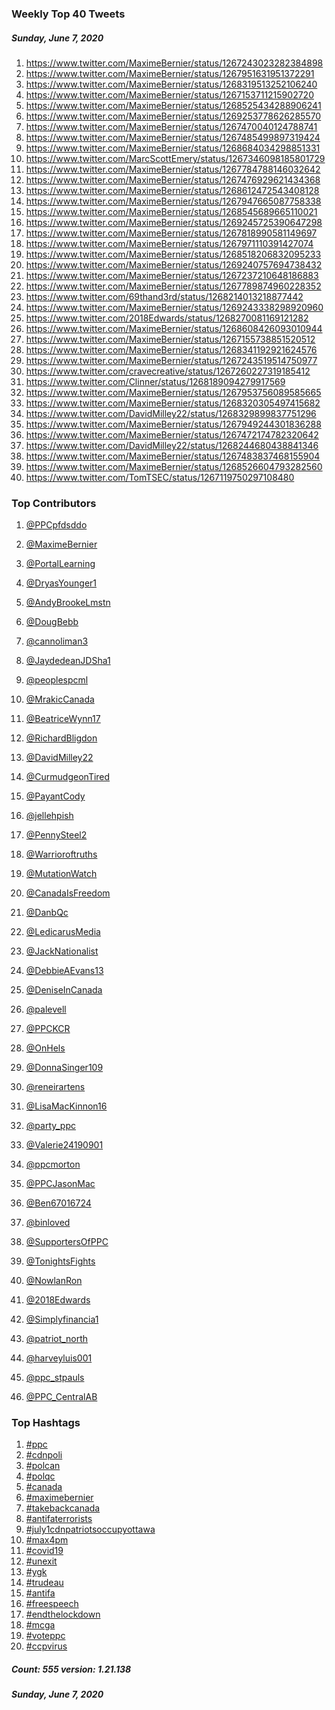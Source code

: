 ### Weekly Top 40 Tweets
##### Sunday, June 7, 2020
 1) https://www.twitter.com/MaximeBernier/status/1267243023282384898
 2) https://www.twitter.com/MaximeBernier/status/1267951631951372291
 3) https://www.twitter.com/MaximeBernier/status/1268319513252106240
 4) https://www.twitter.com/MaximeBernier/status/1267153711215902720
 5) https://www.twitter.com/MaximeBernier/status/1268525434288906241
 6) https://www.twitter.com/MaximeBernier/status/1269253778626285570
 7) https://www.twitter.com/MaximeBernier/status/1267470040124788741
 8) https://www.twitter.com/MaximeBernier/status/1267485499897319424
 9) https://www.twitter.com/MaximeBernier/status/1268684034298851331
10) https://www.twitter.com/MarcScottEmery/status/1267346098185801729
11) https://www.twitter.com/MaximeBernier/status/1267784788146032642
12) https://www.twitter.com/MaximeBernier/status/1267476929621434368
13) https://www.twitter.com/MaximeBernier/status/1268612472543408128
14) https://www.twitter.com/MaximeBernier/status/1267947665087758338
15) https://www.twitter.com/MaximeBernier/status/1268545689665110021
16) https://www.twitter.com/MaximeBernier/status/1269245725390647298
17) https://www.twitter.com/MaximeBernier/status/1267818990581149697
18) https://www.twitter.com/MaximeBernier/status/1267971110391427074
19) https://www.twitter.com/MaximeBernier/status/1268518206832095233
20) https://www.twitter.com/MaximeBernier/status/1269240757694738432
21) https://www.twitter.com/MaximeBernier/status/1267237210648186883
22) https://www.twitter.com/MaximeBernier/status/1267789874960228352
23) https://www.twitter.com/69thand3rd/status/1268214013218877442
24) https://www.twitter.com/MaximeBernier/status/1269243338298920960
25) https://www.twitter.com/2018Edwards/status/1268270081169121282
26) https://www.twitter.com/MaximeBernier/status/1268608426093010944
27) https://www.twitter.com/MaximeBernier/status/1267155738851520512
28) https://www.twitter.com/MaximeBernier/status/1268341192921624576
29) https://www.twitter.com/MaximeBernier/status/1267243519514750977
30) https://www.twitter.com/cravecreative/status/1267260227319185412
31) https://www.twitter.com/Clinner/status/1268189094279917569
32) https://www.twitter.com/MaximeBernier/status/1267953756089585665
33) https://www.twitter.com/MaximeBernier/status/1268320305497415682
34) https://www.twitter.com/DavidMilley22/status/1268329899837751296
35) https://www.twitter.com/MaximeBernier/status/1267949244301836288
36) https://www.twitter.com/MaximeBernier/status/1267472174782320642
37) https://www.twitter.com/DavidMilley22/status/1268244680438841346
38) https://www.twitter.com/MaximeBernier/status/1267483837468155904
39) https://www.twitter.com/MaximeBernier/status/1268526604793282560
40) https://www.twitter.com/TomTSEC/status/1267119750297108480

### Top Contributors
  1) [@PPCpfdsddo](https://www.twitter.com/PPCpfdsddo)
  2) [@MaximeBernier](https://www.twitter.com/MaximeBernier)
  3) [@PortalLearning](https://www.twitter.com/PortalLearning)
  4) [@DryasYounger1](https://www.twitter.com/DryasYounger1)
  5) [@AndyBrookeLmstn](https://www.twitter.com/AndyBrookeLmstn)
  6) [@DougBebb](https://www.twitter.com/DougBebb)
  7) [@cannoliman3](https://www.twitter.com/cannoliman3)
  8) [@JaydedeanJDSha1](https://www.twitter.com/JaydedeanJDSha1)
  9) [@peoplespcml](https://www.twitter.com/peoplespcml)
 10) [@MrakicCanada](https://www.twitter.com/MrakicCanada)

 11) [@BeatriceWynn17](https://www.twitter.com/BeatriceWynn17)
 12) [@RichardBligdon](https://www.twitter.com/RichardBligdon)
 13) [@DavidMilley22](https://www.twitter.com/DavidMilley22)
 14) [@CurmudgeonTired](https://www.twitter.com/CurmudgeonTired)
 15) [@PayantCody](https://www.twitter.com/PayantCody)
 16) [@jellehpish](https://www.twitter.com/jellehpish)
 17) [@PennySteel2](https://www.twitter.com/PennySteel2)
 18) [@Warrioroftruths](https://www.twitter.com/Warrioroftruths)
 19) [@MutationWatch](https://www.twitter.com/MutationWatch)
 20) [@CanadaIsFreedom](https://www.twitter.com/CanadaIsFreedom)

 21) [@DanbQc](https://www.twitter.com/DanbQc)
 22) [@LedicarusMedia](https://www.twitter.com/LedicarusMedia)
 23) [@JackNationalist](https://www.twitter.com/JackNationalist)
 24) [@DebbieAEvans13](https://www.twitter.com/DebbieAEvans13)
 25) [@DeniseInCanada](https://www.twitter.com/DeniseInCanada)
 26) [@palevell](https://www.twitter.com/palevell)
 27) [@PPCKCR](https://www.twitter.com/PPCKCR)
 28) [@OnHels](https://www.twitter.com/OnHels)
 29) [@DonnaSinger109](https://www.twitter.com/DonnaSinger109)
 30) [@reneirartens](https://www.twitter.com/reneirartens)

 31) [@LisaMacKinnon16](https://www.twitter.com/LisaMacKinnon16)
 32) [@party_ppc](https://www.twitter.com/party_ppc)
 33) [@Valerie24190901](https://www.twitter.com/Valerie24190901)
 34) [@ppcmorton](https://www.twitter.com/ppcmorton)
 35) [@PPCJasonMac](https://www.twitter.com/PPCJasonMac)
 36) [@Ben67016724](https://www.twitter.com/Ben67016724)
 37) [@binloved](https://www.twitter.com/binloved)
 38) [@SupportersOfPPC](https://www.twitter.com/SupportersOfPPC)
 39) [@TonightsFights](https://www.twitter.com/TonightsFights)
 40) [@NowlanRon](https://www.twitter.com/NowlanRon)

 41) [@2018Edwards](https://www.twitter.com/2018Edwards)
 42) [@Simplyfinancia1](https://www.twitter.com/Simplyfinancia1)
 43) [@patriot_north](https://www.twitter.com/patriot_north)
 44) [@harveyluis001](https://www.twitter.com/harveyluis001)
 45) [@ppc_stpauls](https://www.twitter.com/ppc_stpauls)
 46) [@PPC_CentralAB](https://www.twitter.com/PPC_CentralAB)


### Top Hashtags

  1) [#ppc](https://www.twitter.com/hashtag/ppc)
  2) [#cdnpoli](https://www.twitter.com/hashtag/cdnpoli)
  3) [#polcan](https://www.twitter.com/hashtag/polcan)
  4) [#polqc](https://www.twitter.com/hashtag/polqc)
  5) [#canada](https://www.twitter.com/hashtag/canada)
  6) [#maximebernier](https://www.twitter.com/hashtag/maximebernier)
  7) [#takebackcanada](https://www.twitter.com/hashtag/takebackcanada)
  8) [#antifaterrorists](https://www.twitter.com/hashtag/antifaterrorists)
  9) [#july1cdnpatriotsoccupyottawa](https://www.twitter.com/hashtag/july1cdnpatriotsoccupyottawa)
 10) [#max4pm](https://www.twitter.com/hashtag/max4pm)
 11) [#covid19](https://www.twitter.com/hashtag/covid19)
 12) [#unexit](https://www.twitter.com/hashtag/unexit)
 13) [#ygk](https://www.twitter.com/hashtag/ygk)
 14) [#trudeau](https://www.twitter.com/hashtag/trudeau)
 15) [#antifa](https://www.twitter.com/hashtag/antifa)
 16) [#freespeech](https://www.twitter.com/hashtag/freespeech)
 17) [#endthelockdown](https://www.twitter.com/hashtag/endthelockdown)
 18) [#mcga](https://www.twitter.com/hashtag/mcga)
 19) [#voteppc](https://www.twitter.com/hashtag/voteppc)
 20) [#ccpvirus](https://www.twitter.com/hashtag/ccpvirus)

##### Count: 555	version: 1.21.138
##### Sunday, June 7, 2020

